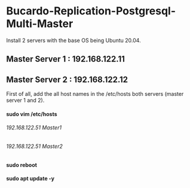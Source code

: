 #   Bucardo-Replication-Postgresql-Multi-Master
Install 2 servers with the base OS being Ubuntu 20.04.

## Master Server 1 : 192.168.122.11
## Master Server 2 : 192.168.122.12

First of all, add the all host names in the /etc/hosts both servers (master server 1 and 2).
#### sudo vim /etc/hosts
###### 192.168.122.51 Master1
###### 192.168.122.51	Master2

#### sudo reboot
#### sudo apt update -y
